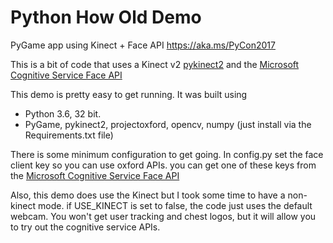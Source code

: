 # Python How Old Demo
PyGame app using Kinect + Face API
https://aka.ms/PyCon2017

This is a bit of code that uses a Kinect v2 [pykinect2](https://github.com/kinect/pykinect2) and the [Microsoft Cognitive Service Face API](https://azure.microsoft.com/en-us/services/cognitive-services/face/)

This demo is pretty easy to get running. It was built using
- Python 3.6, 32 bit.
- PyGame, pykinect2, projectoxford, opencv, numpy (just install via the Requirements.txt file)

There is some minimum configuration to get going.
In config.py set the face client key so you can use oxford APIs. you can get one of these keys from the [Microsoft Cognitive Service Face API](https://azure.microsoft.com/en-us/services/cognitive-services/face/)


Also, this demo does use the Kinect but I took some time to have a non-kinect mode. if USE_KINECT is set to false, the code just uses the default webcam. You won't get user tracking and chest logos, but it will allow you to try out the cognitive service APIs.